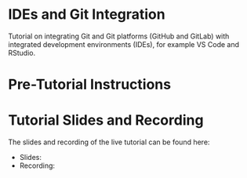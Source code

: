 # IDEs and Git Integration

Tutorial on integrating Git and Git platforms (GitHub and GitLab) with integrated development environments (IDEs), for example VS Code and RStudio.

# Pre-Tutorial Instructions

<PlaceHolder>

# Tutorial Slides and Recording

The slides and recording of the live tutorial can be found here:

- Slides: [<PlaceHolder>]()
- Recording: [<PlaceHolder>]()

